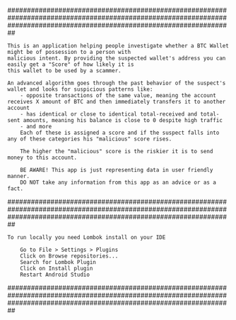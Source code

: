 ##########################################################################################################################################################################

    This is an application helping people investigate whether a BTC Wallet might be of possession to a person with
    malicious intent. By providing the suspected wallet's address you can easily get a "Score" of how likely it is
    this wallet to be used by a scammer.

    An advanced algorithm goes through the past behavior of the suspect's wallet and looks for suspicious patterns like:
        - opposite transactions of the same value, meaning the account receives X amount of BTC and then immediately transfers it to another account
        - has identical or close to identical total-received and total-sent amounts, meaning his balance is close to 0 despite high traffic
        - and more
        Each of these is assigned a score and if the suspect falls into any of these categories his "malicious" score rises.

        The higher the "malicious" score is the riskier it is to send money to this account.

        BE AWARE! This app is just representing data in user friendly manner.
        DO NOT take any information from this app as an advice or as a fact.

##########################################################################################################################################################################

    To run locally you need Lombok install on your IDE

        Go to File > Settings > Plugins
        Click on Browse repositories...
        Search for Lombok Plugin
        Click on Install plugin
        Restart Android Studio

##########################################################################################################################################################################